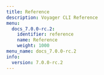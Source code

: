 ```yaml
---
title: Reference
description: Voyager CLI Reference
menu:
  docs_7.0.0-rc.2:
    identifier: reference
    name: Reference
    weight: 1000
menu_name: docs_7.0.0-rc.2
info:
  version: 7.0.0-rc.2
---
```


